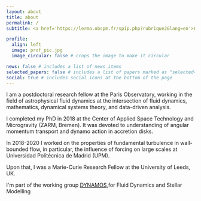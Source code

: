 ```yaml
---
layout: about
title: about
permalink: /
subtitle: <a href='https://lerma.obspm.fr/spip.php?rubrique2&lang=en'>LERMA, l'Observatoire de Paris</a>, 77 Av. Denfert-Rochereau, Paris, France

profile:
  align: left
  image: prof_pic.jpg
  image_circular: false # crops the image to make it circular

news: false # includes a list of news items
selected_papers: false # includes a list of papers marked as "selected={true}"
social: true # includes social icons at the bottom of the page
---
```


I am a postdoctoral research fellow at the Paris Observatory, working in the field of astrophysical fluid dynamics at the intersection of fluid dynamics, mathematics, dynamical systems theory, and data-driven analysis.

I completed my PhD  in 2018 at the Center of Applied Space Technology and Microgravity (ZARM, Bremen). It was devoted to understanding of angular momentum transport and dynamo action in accretion disks.

In 2018-2020 I worked on the properties of fundamental turbulence in wall-bounded flow, in particular, the influence of forcing on large scales at Universidad Politécnica de Madrid (UPM).

Upon that, I was a Marie-Curie Research Fellow at the University of Leeds, UK.

I'm part of the working group <a href='https://dynamos.obspm.fr/'>DYNAMOS</a>,for Fluid Dynamics and Stellar Modelling
